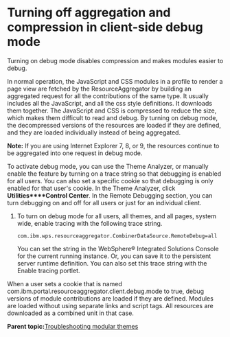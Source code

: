 # Turning off aggregation and compression in client-side debug mode 

Turning on debug mode disables compression and makes modules easier to debug.

In normal operation, the JavaScript and CSS modules in a profile to render a page view are fetched by the ResourceAggregator by building an aggregated request for all the contributions of the same type. It usually includes all the JavaScript, and all the css style definitions. It downloads them together. The JavaScript and CSS is compressed to reduce the size, which makes them difficult to read and debug. By turning on debug mode, the decompressed versions of the resources are loaded if they are defined, and they are loaded individually instead of being aggregated.

**Note:** If you are using Internet Explorer 7, 8, or 9, the resources continue to be aggregated into one request in debug mode.

To activate debug mode, you can use the Theme Analyzer, or manually enable the feature by turning on a trace string so that debugging is enabled for all users. You can also set a specific cookie so that debugging is only enabled for that user's cookie. In the Theme Analyzer, click **Utilities****Control Center**. In the Remote Debugging section, you can turn debugging on and off for all users or just for an individual client.

1.  To turn on debug mode for all users, all themes, and all pages, system wide, enable tracing with the following trace string.

    ```
    com.ibm.wps.resourceaggregator.CombinerDataSource.RemoteDebug=all
    ```

    You can set the string in the WebSphere® Integrated Solutions Console for the current running instance. Or, you can save it to the persistent server runtime definition. You can also set this trace string with the Enable tracing portlet.


When a user sets a cookie that is named com.ibm.portal.resourceaggregator.client.debug.mode to true, debug versions of module contributions are loaded if they are defined. Modules are loaded without using separate links and script tags. All resources are downloaded as a combined unit in that case.

**Parent topic:**[Troubleshooting modular themes ](../dev-theme/themeopt_mod_debug_ovr.md)

